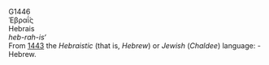 G1446  
Ἑβραΐ́ς  
Hebrais  
*heb-rah-is‘*  
From [1443](g1443) the *Hebraistic* (that is, *Hebrew*) or *Jewish*
(*Chaldee*) language: - Hebrew.  
